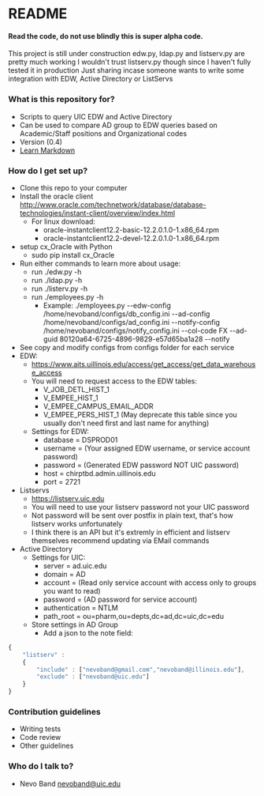 # README #

#### Read the code, do not use blindly this is super alpha code.
This project is still under construction edw.py, ldap.py and listserv.py are pretty much working
I wouldn't trust listserv.py though since I haven't fully tested it in production
Just sharing incase someone wants to write some integration with EDW, Active Directory or ListServs

### What is this repository for? ###

* Scripts to query UIC EDW and Active Directory
* Can be used to compare AD group to EDW queries based on Academic/Staff positions and Organizational codes
* Version (0.4)
* [Learn Markdown](https://bitbucket.org/tutorials/markdowndemo)

### How do I get set up? ###

* Clone this repo to your computer
* Install the oracle client http://www.oracle.com/technetwork/database/database-technologies/instant-client/overview/index.html
	* For linux download:
		* oracle-instantclient12.2-basic-12.2.0.1.0-1.x86_64.rpm
		* oracle-instantclient12.2-devel-12.2.0.1.0-1.x86_64.rpm 
* setup cx_Oracle with Python
	* sudo  pip install cx_Oracle 
* Run either commands to learn more about usage:
	* run ./edw.py -h
	* run ./ldap.py -h
	* run ./listerv.py -h
	* run ./employees.py -h
		* Example: ./employees.py --edw-config /home/nevoband/configs/db_config.ini --ad-config /home/nevoband/configs/ad_config.ini --notify-config /home/nevoband/configs/notify_config.ini --col-code FX --ad-guid 80120a64-6725-4896-9829-e57d65ba1a28 --notify
* See copy and modify configs from configs folder for each service
* EDW:
	* https://www.aits.uillinois.edu/access/get_access/get_data_warehouse_access
	* You will need to request access to the EDW tables:
		* V_JOB_DETL_HIST_1
		* V_EMPEE_HIST_1
		* V_EMPEE_CAMPUS_EMAIL_ADDR
		* V_EMPEE_PERS_HIST_1 (May deprecate this table since you usually don't need first and last name for anything)
	* Settings for EDW:
		* database = DSPROD01
		* username = (Your assigned EDW username, or service account password)
		* password = (Generated EDW password NOT UIC password)
		* host = chirptbd.admin.uillinois.edu
		* port = 2721
* Listservs
	* https://listserv.uic.edu
	* You will need to use your listserv password not your UIC password
	* Not password will be sent over postfix in plain text, that's how listserv works unfortunately 
	* I think there is an API but it's extremly in efficient and listserv themselves recommend updating via EMail commands
* Active Directory
	* Settings for UIC:
		* server = ad.uic.edu
		* domain = AD
		* account = (Read only service account with access only to groups you want to read)
		* password = (AD password for service account)
		* authentication = NTLM
		* path_root = ou=pharm,ou=depts,dc=ad,dc=uic,dc=edu  
	* Store settings in AD Group
		* Add a json to the note field:
```javascript
{
    "listserv" :
    {
        "include" : ["nevoband@gmail.com","nevoband@illinois.edu"],
        "exclude" : ["nevoband@uic.edu"]
    }
}
```

### Contribution guidelines ###

* Writing tests
* Code review
* Other guidelines

### Who do I talk to? ###

* Nevo Band nevoband@uic.edu
